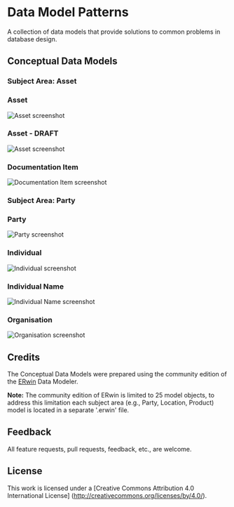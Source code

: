# Data Model Patterns
A collection of data models that provide solutions to common problems in database design.

## Conceptual Data Models

### Subject Area: Asset

### Asset

![Asset screenshot](https://github.com/Robinyo/data-model-patterns/blob/master/asset/images/asset.png)

### Asset - DRAFT

![Asset screenshot](https://github.com/Robinyo/data-model-patterns/blob/master/asset/images/asset-draft.png)

### Documentation Item

![Documentation Item screenshot](https://github.com/Robinyo/data-model-patterns/blob/master/asset/images/documentation-item.png)

### Subject Area: Party

### Party

![Party screenshot](https://github.com/Robinyo/data-model-patterns/blob/master/party/images/party.png)

### Individual

![Individual screenshot](https://github.com/Robinyo/data-model-patterns/blob/master/party/images/individual.png)


### Individual Name

![Individual Name screenshot](https://github.com/Robinyo/data-model-patterns/blob/master/party/images/individual-name.png)

### Organisation

![Organisation screenshot](https://github.com/Robinyo/data-model-patterns/blob/master/party/images/organisation.png)

## Credits

The Conceptual Data Models were prepared using the community edition of the  [ERwin](http://erwin.com/products/data-modeler/community-edition) Data Modeler.

**Note:** The community edition of ERwin is limited to 25 model objects, to address this limitation each subject area (e.g., Party, Location, Product) model is located in a separate '.erwin' file.

## Feedback

All feature requests, pull requests, feedback, etc., are welcome.

## License

This work is licensed under a [Creative Commons Attribution 4.0 International License] (http://creativecommons.org/licenses/by/4.0/).

